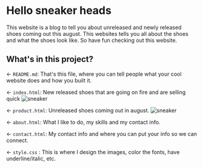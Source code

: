 # Hello sneaker heads

This website is a blog to tell you about unreleased and newly released shoes coming out this august. This websites tells you all about the shoes and what the shoes look like. So have fun checking out this website.

## What's in this project?

← `README.md`: That's this file, where you can tell people what your cool website does and how you built it.

← `index.html`: New released shoes that are going on fire and are selling quick
![sneaker](https://cdn.glitch.com/528aeebf-8c4e-48c5-a25d-6fa7683c067e%2Fadidas-Yeezy-Boost-700-Enflame-Amber-Product.webp?v=1628530713411)

← `product.html`: Unreleased shoes coming out in august.
![sneaker](https://cdn.glitch.com/528aeebf-8c4e-48c5-a25d-6fa7683c067e%2FTravis-Scott-Fragment-Air-Jordan-1-Low-DM7866-140-Lead-736x392.webp?v=1628534415710)

← `about.html`: What I like to do, my skills and my contact info.

← `contact.html`: My contact info and where you can put your info so we can connect.

← `style.css` : This is where I design the images, color the fonts, have underline/italic, etc.

